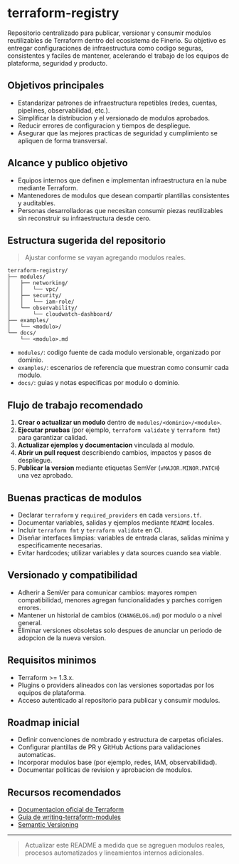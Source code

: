 # terraform-registry

Repositorio centralizado para publicar, versionar y consumir modulos reutilizables de Terraform dentro del ecosistema de Finerio. Su objetivo es entregar configuraciones de infraestructura como codigo seguras, consistentes y faciles de mantener, acelerando el trabajo de los equipos de plataforma, seguridad y producto.

## Objetivos principales
- Estandarizar patrones de infraestructura repetibles (redes, cuentas, pipelines, observabilidad, etc.).
- Simplificar la distribucion y el versionado de modulos aprobados.
- Reducir errores de configuracion y tiempos de despliegue.
- Asegurar que las mejores practicas de seguridad y cumplimiento se apliquen de forma transversal.

## Alcance y publico objetivo
- Equipos internos que definen e implementan infraestructura en la nube mediante Terraform.
- Mantenedores de modulos que desean compartir plantillas consistentes y auditables.
- Personas desarrolladoras que necesitan consumir piezas reutilizables sin reconstruir su infraestructura desde cero.

## Estructura sugerida del repositorio
> Ajustar conforme se vayan agregando modulos reales.

```
terraform-registry/
├── modules/
│   ├── networking/
│   │   └── vpc/
│   ├── security/
│   │   └── iam-role/
│   └── observability/
│       └── cloudwatch-dashboard/
├── examples/
│   └── <modulo>/
└── docs/
    └── <modulo>.md
```

- `modules/`: codigo fuente de cada modulo versionable, organizado por dominio.
- `examples/`: escenarios de referencia que muestran como consumir cada modulo.
- `docs/`: guias y notas especificas por modulo o dominio.

## Flujo de trabajo recomendado
1. **Crear o actualizar un modulo** dentro de `modules/<dominio>/<modulo>`.
2. **Ejecutar pruebas** (por ejemplo, `terraform validate` y `terraform fmt`) para garantizar calidad.
3. **Actualizar ejemplos y documentacion** vinculada al modulo.
4. **Abrir un pull request** describiendo cambios, impactos y pasos de despliegue.
5. **Publicar la version** mediante etiquetas SemVer (`vMAJOR.MINOR.PATCH`) una vez aprobado.

## Buenas practicas de modulos
- Declarar `terraform` y `required_providers` en cada `versions.tf`.
- Documentar variables, salidas y ejemplos mediante `README` locales.
- Incluir `terraform fmt` y `terraform validate` en CI.
- Diseñar interfaces limpias: variables de entrada claras, salidas minima y especificamente necesarias.
- Evitar hardcodes; utilizar variables y data sources cuando sea viable.

## Versionado y compatibilidad
- Adherir a SemVer para comunicar cambios: mayores rompen compatibilidad, menores agregan funcionalidades y parches corrigen errores.
- Mantener un historial de cambios (`CHANGELOG.md`) por modulo o a nivel general.
- Eliminar versiones obsoletas solo despues de anunciar un periodo de adopcion de la nueva version.

## Requisitos minimos
- Terraform >= 1.3.x.
- Plugins o providers alineados con las versiones soportadas por los equipos de plataforma.
- Acceso autenticado al repositorio para publicar y consumir modulos.

## Roadmap inicial
- Definir convenciones de nombrado y estructura de carpetas oficiales.
- Configurar plantillas de PR y GitHub Actions para validaciones automaticas.
- Incorporar modulos base (por ejemplo, redes, IAM, observabilidad).
- Documentar politicas de revision y aprobacion de modulos.

## Recursos recomendados
- [Documentacion oficial de Terraform](https://developer.hashicorp.com/terraform/docs)
- [Guia de writing-terraform-modules](https://developer.hashicorp.com/terraform/language/modules/develop)
- [Semantic Versioning](https://semver.org/lang/es)

---

> Actualizar este README a medida que se agreguen modulos reales, procesos automatizados y lineamientos internos adicionales.
